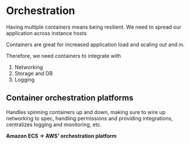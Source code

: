 # Orchestration

Having multiple containers means being resilient. We need to spread our application across instance hosts

Containers are great for increased application load and scaling out and in.

Therefore, we need containers to integrate with

1. Networking
2. Storage and DB
3. Logging

## Container orchestration platforms

Handles spinning containers up and down, making sure to wire up networking to spec, handling permissions and providing integrations, centralizes logging and monitoring, etc.


__Amazon ECS -> AWS' orchestration platform__